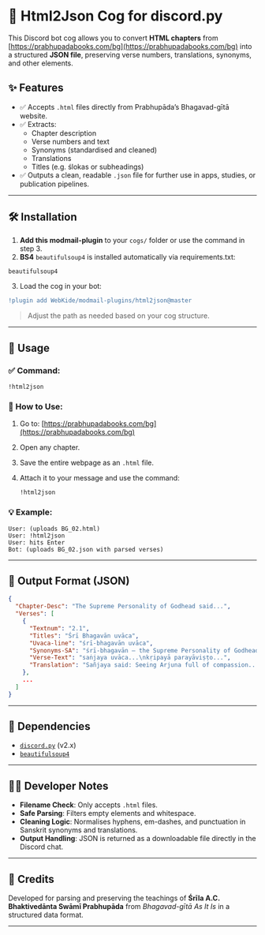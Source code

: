 # 📄 Html2Json Cog for discord.py

This Discord bot cog allows you to convert **HTML chapters** from [https://prabhupadabooks.com/bg](https://prabhupadabooks.com/bg) into a structured **JSON file**, preserving verse numbers, translations, synonyms, and other elements.

## ✨ Features

- ✅ Accepts `.html` files directly from Prabhupāda’s Bhagavad-gītā website.
- ✅ Extracts:
  - Chapter description
  - Verse numbers and text
  - Synonyms (standardised and cleaned)
  - Translations
  - Titles (e.g. ślokas or subheadings)
- ✅ Outputs a clean, readable `.json` file for further use in apps, studies, or publication pipelines.

---

## 🛠 Installation

1. **Add this modmail-plugin** to your `cogs/` folder or use the command in step 3.
2. **BS4** `beautifulsoup4` is installed automatically via requirements.txt:

```bash
beautifulsoup4
````

3. Load the cog in your bot:

```diff
!plugin add WebKide/modmail-plugins/html2json@master
```

> Adjust the path as needed based on your cog structure.

---

## 🧪 Usage

### ✅ Command:

```
!html2json
```

### 📝 How to Use:

1. Go to: [https://prabhupadabooks.com/bg](https://prabhupadabooks.com/bg)
2. Open any chapter.
3. Save the entire webpage as an `.html` file.
4. Attach it to your message and use the command:

   ```
   !html2json
   ```

### 💡 Example:

```
User: (uploads BG_02.html)
User: !html2json
User: hits Enter
Bot: (uploads BG_02.json with parsed verses)
```

---

## 📁 Output Format (JSON)

```json
{
  "Chapter-Desc": "The Supreme Personality of Godhead said...",
  "Verses": [
    {
      "Textnum": "2.1",
      "Titles": "Śrī Bhagavān uvāca",
      "Uvaca-line": "śrī-bhagavān uvāca",
      "Synonyms-SA": "śrī-bhagavān — the Supreme Personality of Godhead; uvāca — said...",
      "Verse-Text": "saṅjaya uvāca...\nkṛipayā parayāviṣṭo...",
      "Translation": "Sañjaya said: Seeing Arjuna full of compassion..."
    },
    ...
  ]
}
```

---

## 🧩 Dependencies

* [`discord.py`](https://pypi.org/project/discord.py/) (v2.x)
* [`beautifulsoup4`](https://pypi.org/project/beautifulsoup4/)

---

## 👨‍💻 Developer Notes

* **Filename Check**: Only accepts `.html` files.
* **Safe Parsing**: Filters empty elements and whitespace.
* **Cleaning Logic**: Normalises hyphens, em-dashes, and punctuation in Sanskrit synonyms and translations.
* **Output Handling**: JSON is returned as a downloadable file directly in the Discord chat.

---

## 🙏 Credits

Developed for parsing and preserving the teachings of **Śrīla A.C. Bhaktivedānta Swāmī Prabhupāda** from *Bhagavad-gītā As It Is* in a structured data format.

---
